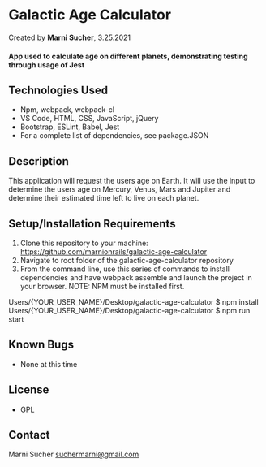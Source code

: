 # Galactic Age Calculator
Created by **Marni Sucher**, 3.25.2021

#### App used to calculate age on different planets, demonstrating testing through usage of Jest

## Technologies Used

* Npm, webpack, webpack-cl
* VS Code, HTML, CSS, JavaScript, jQuery
* Bootstrap, ESLint, Babel, Jest
* For a complete list of dependencies, see package.JSON

## Description

This application will request the users age on Earth. It will use the input to determine the users age on Mercury, Venus, Mars and Jupiter and determine their estimated time left to live on each planet.

## Setup/Installation Requirements

1. Clone this repository to your machine: https://github.com/marnionrails/galactic-age-calculator
2. Navigate to root folder of the galactic-age-calculator repository
3. From the command line, use this series of commands to install dependencies and have webpack assemble and launch the project in your browser. NOTE: NPM must be installed first.

Users/{YOUR_USER_NAME}/Desktop/galactic-age-calculator $ npm install
Users/{YOUR_USER_NAME}/Desktop/galactic-age-calculator $ npm run start

## Known Bugs
* None at this time

## License

* GPL

## Contact
Marni Sucher <suchermarni@gmail.com>
